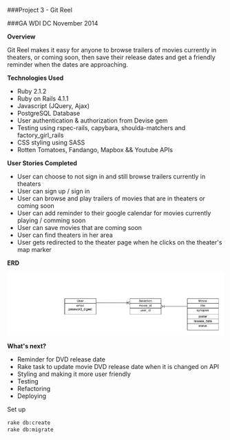 ###Project 3 - Git Reel

###GA WDI DC November 2014 

**Overview**

Git Reel makes it easy for anyone to browse trailers of movies currently in theaters, or coming soon, then save their release dates and get a friendly reminder when the dates are approaching. 


**Technologies Used**

- Ruby 2.1.2
- Ruby on Rails 4.1.1
- Javascript (JQuery, Ajax)
- PostgreSQL Database
- User authentication & authorization from Devise gem
- Testing using rspec-rails, capybara, shoulda-matchers and factory_girl_rails
- CSS styling using SASS
- Rotten Tomatoes, Fandango, Mapbox && Youtube APIs


**User Stories Completed** 

- User can choose to not sign in and still browse trailers currently in theaters
- User can sign up / sign in
- User can browse and play trailers of movies that are in theaters or coming soon
- User can add reminder to their google calendar for movies currently playing / comming soon
- User can save movies that are coming soon
- User can find theaters in her area
- User gets redirected to the theater page when he clicks on the theater's map marker


**ERD**

![](project_3_erd.png)

**What's next?**
- Reminder for DVD release date
- Rake task to update movie DVD release date when it is changed on API
- Styling and making it more user friendly
- Testing
- Refactoring
- Deploying

Set up
  
    rake db:create
    rake db:migrate
 

